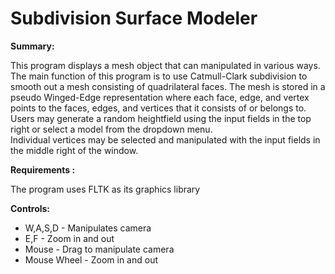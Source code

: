 # Subdivision Surface Modeler

__Summary:__
 
This program displays a mesh object that can manipulated in various ways.  The main 
function of this program is to use Catmull-Clark subdivision to smooth out a mesh 
consisting of quadrilateral faces.  The mesh is stored in a pseudo Winged-Edge 
representation where each face, edge, and vertex points to the faces, edges, and 
vertices that it consists of or belongs to.  Users may generate a random heightfield 
using the input fields in the top right or select a model from the dropdown menu.  
Individual vertices may be selected and manipulated with the input fields in the middle 
right of the window.  

__Requirements :__

The program uses FLTK as its graphics library

__Controls:__

- W,A,S,D - Manipulates camera
- E,F - Zoom in and out
- Mouse - Drag to manipulate camera
- Mouse Wheel - Zoom in and out
